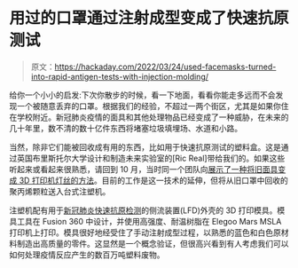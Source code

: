 # 用过的口罩通过注射成型变成了快速抗原测试

> 原文：<https://hackaday.com/2022/03/24/used-facemasks-turned-into-rapid-antigen-tests-with-injection-molding/>

给你一个小小的启发:下次你散步的时候，看一下地面，看看你能走多远而不会发现一个被随意丢弃的口罩。根据我们的经验，不超过一两个街区，尤其是如果你住在学校附近。新冠肺炎疫情的面具和其他处理物品已经变成了一种威胁，在未来的几十年里，数不清的数十亿件东西将堵塞垃圾填埋场、水道和小路。

当然，除非它们能被回收成有用的东西，比如用于快速抗原测试的塑料盒。这是通过英国布里斯托尔大学设计和制造未来实验室的[Ric Real]带给我们的。如果这些听起来或看起来很熟悉，请回到 10 月，当时同一个团队向[展示了一种将旧面具变成 3D 打印机灯丝的方法](https://hackaday.com/2021/10/19/turning-old-masks-into-3d-printer-filament/)。目前的工作是这一技术的延伸，但将从旧口罩中回收的聚丙烯颗粒送入台式注塑机。

注塑机配有用于[新冠肺炎快速抗原检测](https://hackaday.com/2020/03/30/coronavirus-testing-follow-up-rapid-immunologic-testing/)的侧流装置(LFD)外壳的 3D 打印模具。模具工具在 Fusion 360 中设计，并使用高强度、耐温树脂在 Elegoo Mars MSLA 打印机上打印。模具很好地经受住了手动注射成型过程，以熟悉的蓝色和白色原材料制造出高质量的零件。这显然是一个概念验证，但很高兴看到有人考虑我们可以如何处理疫情反应产生的数百万吨塑料废物。